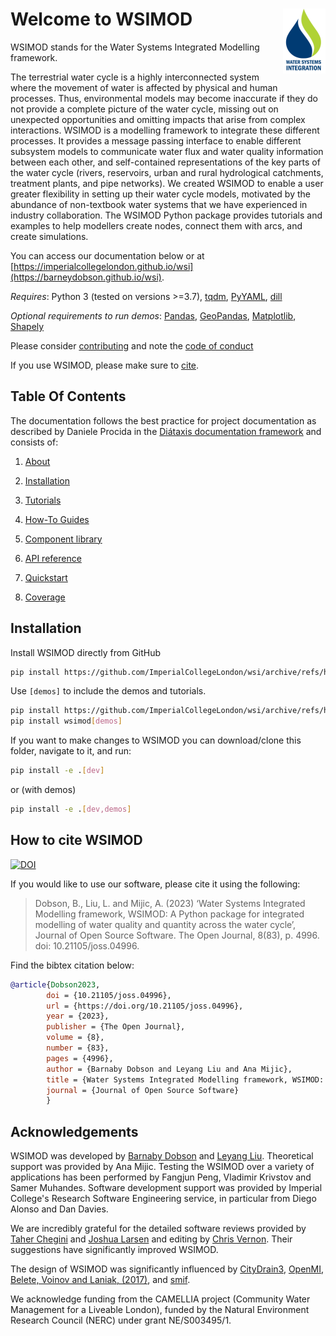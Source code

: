 # Welcome to WSIMOD <img style="float: right;" src="./docs/images/wsimod_logo_png.png">

WSIMOD stands for the Water Systems Integrated Modelling framework.

The terrestrial water cycle is a highly interconnected system where the
movement of water is affected by physical and human processes. Thus,
environmental models may become inaccurate if they do not provide a complete
picture of the water cycle, missing out on unexpected opportunities and
omitting impacts that arise from complex interactions. WSIMOD is a modelling
framework to integrate these different processes. It provides a message passing
interface to enable different subsystem models to communicate water flux and
water quality information between each other, and self-contained
representations of the key parts of the water cycle (rivers, reservoirs, urban
and rural hydrological catchments, treatment plants, and pipe networks).
We created WSIMOD to enable a user greater flexibility in setting up their
water cycle models, motivated by the abundance of non-textbook water systems
that we have experienced in industry collaboration. The WSIMOD Python package
provides tutorials and examples to help modellers create nodes, connect them
with arcs, and create simulations.

You can access our documentation below or at [https://imperialcollegelondon.github.io/wsi](https://barneydobson.github.io/wsi).

*Requires*: Python 3 (tested on versions >=3.7), [tqdm](https://tqdm.github.io/), [PyYAML](https://pyyaml.org/), [dill](https://dill.readthedocs.io/en/latest/)

*Optional requirements to run demos*: [Pandas](https://pandas.pydata.org/), [GeoPandas](https://geopandas.org/en/stable/), [Matplotlib](https://matplotlib.org/), [Shapely](https://shapely.readthedocs.io/en/stable/manual.html)

Please consider [contributing](./docs/CONTRIBUTING.md) and note the [code of conduct](./docs/CODE_OF_CONDUCT.md)

If you use WSIMOD, please make sure to [cite](#how-to-cite-wsimod).

## Table Of Contents

The documentation follows the best practice for
project documentation as described by Daniele Procida
in the [Diátaxis documentation framework](https://diataxis.fr/)
and consists of:

1. [About](https://barneydobson.github.io/wsi/paper/paper/)

2. [Installation](https://barneydobson.github.io/wsi/installation/)

3. [Tutorials](https://barneydobson.github.io/wsi/tutorials/)

4. [How-To Guides](https://barneydobson.github.io/wsi/how-to/)

5. [Component library](https://barneydobson.github.io/wsi/component-library/)

6. [API reference](https://barneydobson.github.io/wsi/reference/)

7. [Quickstart](https://barneydobson.github.io/wsi/demo/scripts/quickstart_demo/)

8. [Coverage](https://barneydobson.github.io/wsi/coverage/)

## Installation

Install WSIMOD directly from GitHub

```bash
pip install https://github.com/ImperialCollegeLondon/wsi/archive/refs/heads/main.zip
```

Use `[demos]` to include the demos and tutorials.

```bash
pip install https://github.com/ImperialCollegeLondon/wsi/archive/refs/heads/main.zip
pip install wsimod[demos]
```

If you want to make changes to WSIMOD you can download/clone this folder, navigate to it, and run:

```bash
pip install -e .[dev]
```

or (with demos)

```bash
pip install -e .[dev,demos]
```

## How to cite WSIMOD

[![DOI](https://joss.theoj.org/papers/10.21105/joss.04996/status.svg)](https://doi.org/10.21105/joss.04996)

If you would like to use our software, please cite it using the following:

 > Dobson, B., Liu, L. and Mijic, A. (2023)
 ‘Water Systems Integrated Modelling framework, WSIMOD: A Python package for integrated modelling of water quality and quantity across the water cycle’,
 Journal of Open Source Software.
 The Open Journal,
 8(83),
 p. 4996.
 doi: 10.21105/joss.04996.

Find the bibtex citation below:

```bibtex
@article{Dobson2023,
        doi = {10.21105/joss.04996},
        url = {https://doi.org/10.21105/joss.04996},
        year = {2023},
        publisher = {The Open Journal},
        volume = {8},
        number = {83},
        pages = {4996},
        author = {Barnaby Dobson and Leyang Liu and Ana Mijic},
        title = {Water Systems Integrated Modelling framework, WSIMOD: A Python package for integrated modelling of water quality and quantity across the water cycle},
        journal = {Journal of Open Source Software}
        }
```

## Acknowledgements

WSIMOD was developed by [Barnaby Dobson](https://github.com/barneydobson) and [Leyang Liu](https://github.com/liuly12).
Theoretical support was provided by Ana Mijic.
Testing the WSIMOD over a variety of applications has been performed by
Fangjun Peng, Vladimir Krivstov and Samer Muhandes.
Software development support was provided by Imperial College's Research
Software Engineering service, in particular from Diego Alonso and Dan Davies.

We are incredibly grateful for the detailed software reviews provided by [Taher Chegini](https://github.com/cheginit) and [Joshua Larsen](https://github.com/jlarsen-usgs) and editing by [Chris Vernon](https://github.com/crvernon). Their suggestions have significantly improved WSIMOD.

The design of WSIMOD was significantly influenced by
[CityDrain3](https://github.com/gregorburger/CityDrain3),
[OpenMI](https://www.ogc.org/standards/openmi),
[Belete, Voinov and Laniak, (2017)](https://doi.org/10.1016/j.envsoft.2016.10.013),
and [smif](https://github.com/tomalrussell/smif).

We acknowledge funding from the CAMELLIA project (Community Water Management
for a Liveable London), funded by the Natural Environment Research Council
(NERC) under grant NE/S003495/1.
